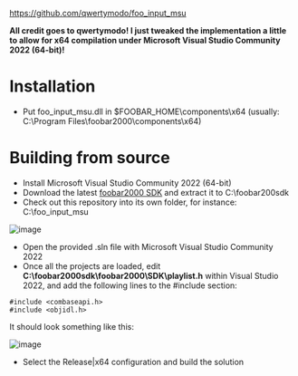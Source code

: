 https://github.com/qwertymodo/foo_input_msu

**All credit goes to qwertymodo! I just tweaked the implementation a little to allow for x64 compilation under Microsoft Visual Studio Community 2022 (64-bit)!**

# Installation

* Put foo_input_msu.dll in $FOOBAR_HOME\components\x64 (usually: C:\Program Files\foobar2000\components\x64)

# Building from source

* Install Microsoft Visual Studio Community 2022 (64-bit)
* Download the latest [foobar2000 SDK](http://www.foobar2000.org/SDK) and extract it to C:\foobar200sdk
* Check out this repository into its own folder, for instance: C:\foo_input_msu

![image](https://github.com/miguelmartins1987/foo_input_msu/assets/232489/9d12d53e-e6cf-4890-9535-ff7bfe4d6a18)

* Open the provided .sln file with Microsoft Visual Studio Community 2022
* Once all the projects are loaded, edit **C:\foobar2000sdk\foobar2000\SDK\playlist.h** within Visual Studio 2022, and add the following lines to the #include section:

```
#include <combaseapi.h>
#include <objidl.h>
```

It should look something like this:

![image](https://github.com/miguelmartins1987/foo_input_msu/assets/232489/a55cc9ee-5a2e-4993-a62d-db530fb85bf3)

* Select the Release|x64 configuration and build the solution
